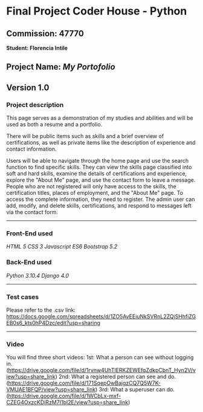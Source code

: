 # Final Project Coder House - Python
## Commission: 47770
**Student: Florencia Intile**

Project Name:
*My Portofolio*
---
Version
1.0
---
### Project description
This page serves as a demonstration of my studies and abilities and will be used as both a resume and a portfolio.

There will be public items such as skills and a brief overview of certifications, as well as private items like the description of experience and contact information.

Users will be able to navigate through the home page and use the search function to find specific skills. They can view the skills page classified into soft and hard skills, examine the details of certifications and experience, explore the "About Me" page, and use the contact form to leave a message. People who are not registered will only have access to the skills, the certification titles, places of employment, and the "About Me" page. To access the complete information, they need to register. The admin user can add, modify, and delete skills, certifications, and respond to messages left via the contact form.

---

### Front-End used
*HTML 5*
*CSS 3*
*Javascript ES6*
*Bootstrap 5.2*


### Back-End used
*Python 3.10.4*
*Django 4.0*

---

### Test cases
Please refer to the .csv link: https://docs.google.com/spreadsheets/d/1ZO5AvEEiuNkSVRnL2ZQjSHhfiZGEB0s6_kts0hP4Dzc/edit?usp=sharing

---

### Video
You will find three short videos:
1st: What a person can see without logging in. (https://drive.google.com/file/d/1rvnw4UhTlERKZEWEfqZdkpCbnT_Hyn2V/view?usp=share_link)
2nd: What a registered person can see and do. (https://drive.google.com/file/d/171SqepOwBajgzCQ7Q5W7K-VMUAE1BFQP/view?usp=share_link)
3rd: What a superuser can do. (https://drive.google.com/file/d/1WCbLx-mxf-CZEG4OxzcKDiRzM7I1bI2E/view?usp=share_link)